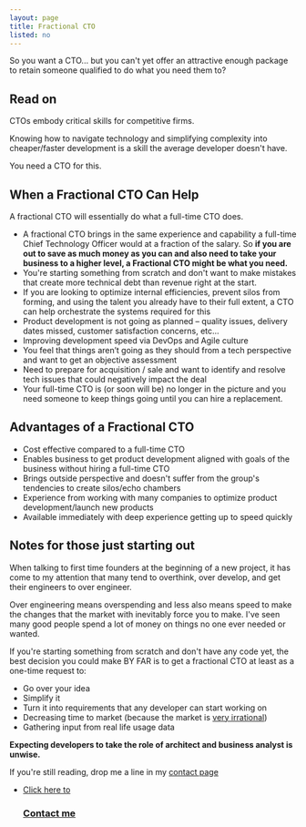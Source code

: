 ```yaml
---
layout: page
title: Fractional CTO
listed: no
---
```


So you want a CTO... but you can't yet offer an attractive enough package to retain someone qualified to do what you need them to?

## Read on

CTOs embody critical skills for competitive firms. 

Knowing how to navigate technology and simplifying complexity into cheaper/faster development is a skill the average developer doesn't have.

You need a CTO for this.

## When a Fractional CTO Can Help
A fractional CTO will essentially do what a full-time CTO does.

- A fractional CTO brings in the same experience and capability a full-time Chief Technology Officer would at a fraction of the salary. So **if you are out to save as much money as you can and also need to take your business to a higher level, a Fractional CTO might be what you need.**
- You're starting something from scratch and don't want to make mistakes that create more technical debt than revenue right at the start.
- If you are looking to optimize internal efficiencies, prevent silos from forming, and using the talent you already have to their full extent, a CTO can help orchestrate the systems required for this
- Product development is not going as planned – quality issues, delivery dates missed, customer satisfaction concerns, etc…
- Improving development speed via DevOps and Agile culture
- You feel that things aren’t going as they should from a tech perspective and want to get an objective assessment
- Need to prepare for acquisition / sale and want to identify and resolve tech issues that could negatively impact the deal
- Your full-time CTO is (or soon will be) no longer in the picture and you need someone to keep things going until you can hire a replacement.

## Advantages of a Fractional CTO
- Cost effective compared to a full-time CTO
- Enables business to get product development aligned with goals of the business without hiring a full-time CTO
- Brings outside perspective and doesn't suffer from the group's tendencies to create silos/echo chambers
- Experience from working with many companies to optimize product development/launch new products
- Available immediately with deep experience getting up to speed quickly

## Notes for those just starting out
When talking to first time founders at the beginning of a new project, it has come to my attention that many tend to overthink, over develop, and get their engineers to over engineer. 

Over engineering means overspending and less also means speed to make the changes that the market with inevitably force you to make. I've seen many good people spend a lot of money on things no one ever needed or wanted.

If you're starting something from scratch and don't have any code yet, the best decision you could make BY FAR is to get a fractional CTO at least as a one-time request to:

- Go over your idea
- Simplify it
- Turn it into requirements that any developer can start working on
- Decreasing time to market (because the market is <a target="_BLANK" href="https://amandoabreu.com/wrote/data-driven-decisions-explained-with-hamburgers/">very irrational</a>)
- Gathering input from real life usage data 


**Expecting developers to take the role of architect and business analyst is unwise.** 

If you're still reading, drop me a line in my <a href="/contact/">contact page</a>

<ul class="listing">
    <li class="listing__li">
        <a class="listing__link block" href="/contact/">
            <div class="listing__item">
                <div class="listing__type">Click here to</div>
                <h3 class="listing__title">Contact me</h3>
            </div>
        </a>
    </li>
</ul>

